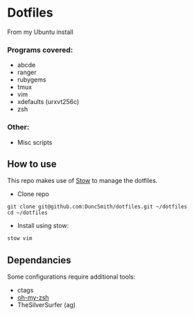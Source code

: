 # Dotfiles

From my Ubuntu install

### Programs covered:

 - abcde
 - ranger
 - rubygems
 - tmux
 - vim
 - xdefaults (urxvt256c)
 - zsh

### Other:

 - Misc scripts

## How to use

This repo makes use of [Stow](https://www.gnu.org/software/stow/manual/stow.html) to manage the dotfiles.

 - Clone repo

```
git clone git@github.com:DuncSmith/dotfiles.git ~/dotfiles
cd ~/dotfiles
```

 - Install using stow:

```sh
stow vim
 ```

## Dependancies

Some configurations require additional tools:

 - ctags
 - [oh-my-zsh](https://github.com/robbyrussell/oh-my-zsh)
 - TheSilverSurfer (ag)

